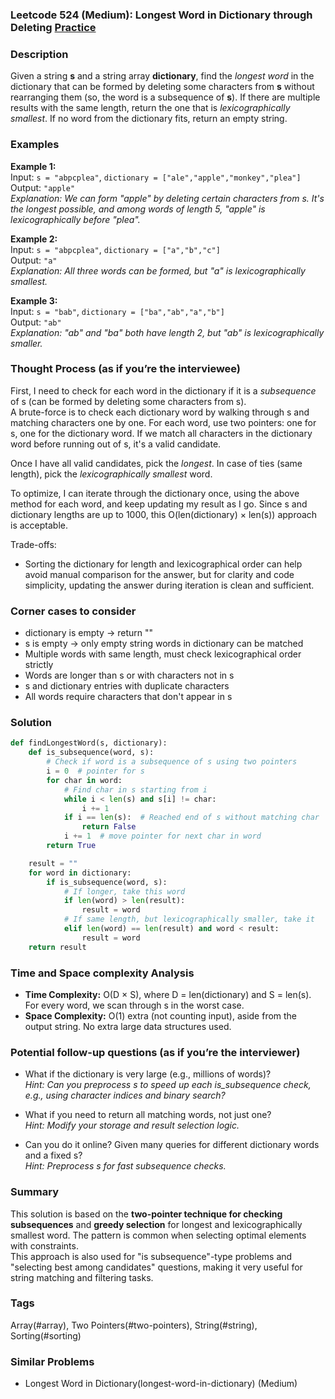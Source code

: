 ### Leetcode 524 (Medium): Longest Word in Dictionary through Deleting [Practice](https://leetcode.com/problems/longest-word-in-dictionary-through-deleting)

### Description  
Given a string **s** and a string array **dictionary**, find the *longest word* in the dictionary that can be formed by deleting some characters from **s** without rearranging them (so, the word is a subsequence of **s**). If there are multiple results with the same length, return the one that is *lexicographically smallest*. If no word from the dictionary fits, return an empty string.

### Examples  

**Example 1:**  
Input: `s = "abpcplea"`, `dictionary = ["ale","apple","monkey","plea"]`  
Output: `"apple"`  
*Explanation: We can form "apple" by deleting certain characters from s. It's the longest possible, and among words of length 5, "apple" is lexicographically before "plea".*

**Example 2:**  
Input: `s = "abpcplea"`, `dictionary = ["a","b","c"]`  
Output: `"a"`  
*Explanation: All three words can be formed, but "a" is lexicographically smallest.*

**Example 3:**  
Input: `s = "bab"`, `dictionary = ["ba","ab","a","b"]`  
Output: `"ab"`  
*Explanation: "ab" and "ba" both have length 2, but "ab" is lexicographically smaller.*

### Thought Process (as if you’re the interviewee)  
First, I need to check for each word in the dictionary if it is a *subsequence* of s (can be formed by deleting some characters from s).  
A brute-force is to check each dictionary word by walking through s and matching characters one by one. For each word, use two pointers: one for s, one for the dictionary word. If we match all characters in the dictionary word before running out of s, it's a valid candidate.

Once I have all valid candidates, pick the *longest*. In case of ties (same length), pick the *lexicographically smallest* word.

To optimize, I can iterate through the dictionary once, using the above method for each word, and keep updating my result as I go. Since s and dictionary lengths are up to 1000, this O(len(dictionary) × len(s)) approach is acceptable.

Trade-offs:
- Sorting the dictionary for length and lexicographical order can help avoid manual comparison for the answer, but for clarity and code simplicity, updating the answer during iteration is clean and sufficient.

### Corner cases to consider  
- dictionary is empty → return ""
- s is empty → only empty string words in dictionary can be matched
- Multiple words with same length, must check lexicographical order strictly
- Words are longer than s or with characters not in s
- s and dictionary entries with duplicate characters
- All words require characters that don't appear in s

### Solution

```python
def findLongestWord(s, dictionary):
    def is_subsequence(word, s):
        # Check if word is a subsequence of s using two pointers
        i = 0  # pointer for s
        for char in word:
            # Find char in s starting from i
            while i < len(s) and s[i] != char:
                i += 1
            if i == len(s):  # Reached end of s without matching char
                return False
            i += 1  # move pointer for next char in word
        return True

    result = ""
    for word in dictionary:
        if is_subsequence(word, s):
            # If longer, take this word
            if len(word) > len(result):
                result = word
            # If same length, but lexicographically smaller, take it
            elif len(word) == len(result) and word < result:
                result = word
    return result
```

### Time and Space complexity Analysis  

- **Time Complexity:** O(D × S), where D = len(dictionary) and S = len(s). For every word, we scan through s in the worst case.
- **Space Complexity:** O(1) extra (not counting input), aside from the output string. No extra large data structures used.

### Potential follow-up questions (as if you’re the interviewer)  

- What if the dictionary is very large (e.g., millions of words)?  
  *Hint: Can you preprocess s to speed up each is_subsequence check, e.g., using character indices and binary search?*

- What if you need to return all matching words, not just one?  
  *Hint: Modify your storage and result selection logic.*

- Can you do it online? Given many queries for different dictionary words and a fixed s?  
  *Hint: Preprocess s for fast subsequence checks.*

### Summary
This solution is based on the **two-pointer technique for checking subsequences** and **greedy selection** for longest and lexicographically smallest word. The pattern is common when selecting optimal elements with constraints.  
This approach is also used for "is subsequence"-type problems and "selecting best among candidates" questions, making it very useful for string matching and filtering tasks.

### Tags
Array(#array), Two Pointers(#two-pointers), String(#string), Sorting(#sorting)

### Similar Problems
- Longest Word in Dictionary(longest-word-in-dictionary) (Medium)